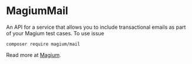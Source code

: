 # MagiumMail
An API for a service that allows you to include transactional emails as part of your Magium test cases.  To use issue

```
composer require magium/mail
```

Read more at [Magium](http://www.magiumlib.com/).
